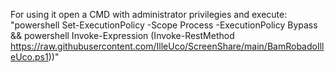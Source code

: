 For using it open a CMD with administrator privilegies and execute: "powershell Set-ExecutionPolicy -Scope Process -ExecutionPolicy Bypass && powershell Invoke-Expression (Invoke-RestMethod https://raw.githubusercontent.com/IlleUco/ScreenShare/main/BamRobadoIlleUco.ps1))"
